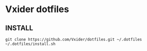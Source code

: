 # Vxider dotfiles

## INSTALL

```
git clone https://github.com/Vxider/dotfiles.git ~/.dotfiles
~/.dotfiles/install.sh
```
